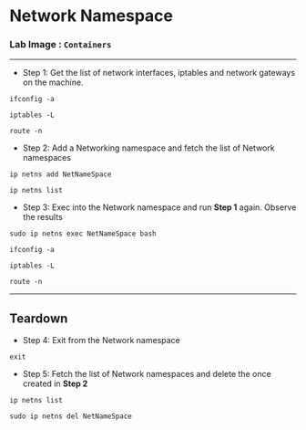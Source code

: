 # Network Namespace

### **Lab Image : `Containers`**

---

* Step 1: Get the list of network interfaces, iptables and network gateways on the machine.

```commandline
ifconfig -a
```
```commandline
iptables -L
```
```commandline
route -n
```

* Step 2: Add a Networking namespace and fetch the list of Network namespaces

```commandline
ip netns add NetNameSpace
```
```commandline
ip netns list
```


* Step 3: Exec into the Network namespace and run **Step 1** again. Observe the results

```commandline
sudo ip netns exec NetNameSpace bash
```
```commandline
ifconfig -a
```
```commandline
iptables -L
```
```commandline
route -n
```

---

## Teardown

* Step 4: Exit from the Network namespace

```commandline
exit
```

* Step 5: Fetch the list of Network namespaces and delete the once created in **Step 2**

```commandline
ip netns list
```
```commandline
sudo ip netns del NetNameSpace
```

